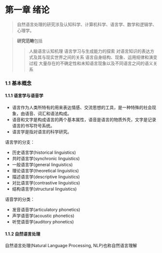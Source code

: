 
# 第一章 绪论

> 自然语言处理的研究涉及认知科学、计算机科学、语言学、数学和逻辑学、心理学。
 

> **研究范畴**包括
> > 人脑语言认知机理
>> 语言学习与生成能力的探索
>> 对语言知识的表达方式及其与现实世界之间的关系
>> 语言自身结构、现象、运用规律和演变过程
>> 大量存在的不确定性和未知语言现象以及不同语言之间的语义关系


### 1.1 基本概念

#### 1.1.1 语言学与语音学

* 语言作为人类所特有的用来表达情感、交流思想的工具，是一种特殊的社会现象，由语音、词汇和语法构成。
* 语音和文字是构成语言的两个基本属性，语音是语言的物质外壳，文字是记录语言的书写符号系统。
* 语言学是指对语言的科学研究。

语言学的分支：

* 历史语言学(historical linguistics)
* 共时语言学(synchronic linguistics)
* 一般语言学(general linguistics)
* 理论语言学(theoretical linguistics)
* 描述语言学(descriptive linguistics)
* 对比语言学(contrastive linguistics)
* 结构语言学(structural linguistics)

语音学的分类：

* 发音语音学(articulatory phonetics)
* 声学语音学(acoustic phonetics)
* 听觉语音学(auditory phonetics)


#### 1.1.2 自然语言处理
自然语言处理(Natural Language Processing, NLP)也称自然语言理解




